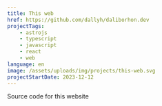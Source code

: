 ```yaml
---
title: This web
href: https://github.com/dallyh/daliborhon.dev
projectTags:
    - astrojs
    - typescript
    - javascript
    - react
    - web
language: en
image: /assets/uploads/img/projects/this-web.svg
projectStartDate: 2023-12-12
---
```


Source code for this website
